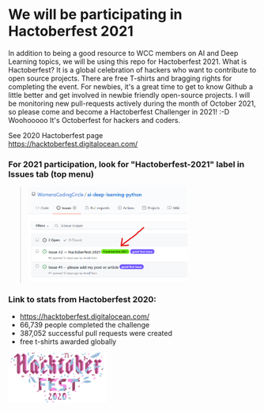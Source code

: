 # We will be participating in Hactoberfest 2021  

In addition to being a good resource to WCC members on AI and Deep Learning topics, we will be using this repo for Hactoberfest 2021.  What is Hactoberfest?  It is a global celebration of hackers who want to contribute to open source projects.  There are free T-shirts and bragging rights for completing the event.  For newbies, it's a great time to get to know Github a little better and get involved in newbie friendly open-source projects.  I will be monitoring new pull-requests actively during the month of October 2021, so please come and become a Hactoberfest Challenger in 2021! :-D  Woohooooo  It's Octoberfest for hackers and coders.  

See 2020 Hactoberfest page  
https://hacktoberfest.digitalocean.com/  

### For 2021 participation, look for "Hactoberfest-2021" label in Issues tab (top menu)  
  > <img src="hacktoberfest/issue.png" width="70%">
  
  
### Link to stats from Hactoberfest 2020:  
  - https://hacktoberfest.digitalocean.com/  
  - 66,739 people completed the challenge  
  - 387,052 successful pull requests were created  
  - free t-shirts awarded globally  

<img src="hacktoberfest/hactoberfest2020.png" width="200">

